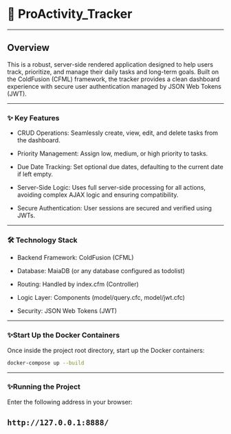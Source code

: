 # 🚀 ProActivity_Tracker
---
## Overview

This is a robust, server-side rendered application designed to help users track, prioritize, and manage their daily tasks and long-term goals. Built on the ColdFusion (CFML) framework, the tracker provides a clean dashboard experience with secure user authentication managed by JSON Web Tokens (JWT).

---
### ✨ Key Features

- CRUD Operations: Seamlessly create, view, edit, and delete tasks from the dashboard.

- Priority Management: Assign low, medium, or high priority to tasks.

- Due Date Tracking: Set optional due dates, defaulting to the current date if left empty.

- Server-Side Logic: Uses full server-side processing for all actions, avoiding complex AJAX logic and ensuring compatibility.

- Secure Authentication: User sessions are secured and verified using JWTs.
---

### 🛠 Technology Stack

- Backend Framework: ColdFusion (CFML)

- Database: MaiaDB (or any database configured as todolist)

- Routing: Handled by index.cfm (Controller)

- Logic Layer: Components (model/query.cfc, model/jwt.cfc)

- Security: JSON Web Tokens (JWT)
---
### ✨Start Up the Docker Containers

Once inside the project root directory, start up the Docker containers:

```bash
docker-compose up --build
```
---

### ✨Running the Project

Enter the following address in your browser:

``http://127.0.0.1:8888/``
---
